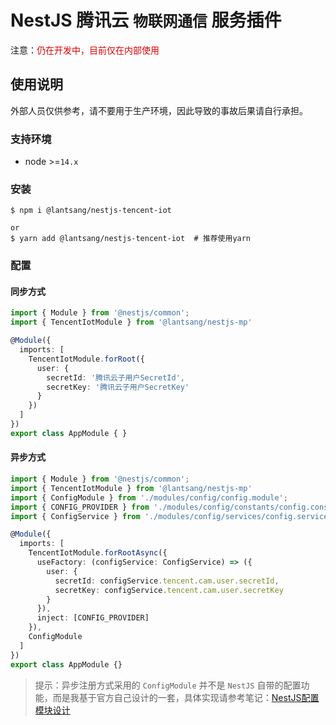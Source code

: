 # NestJS 腾讯云 `物联网通信` 服务插件

注意：<font color="#dd0000">仍在开发中，目前仅在内部使用</font><br /> 

## 使用说明

外部人员仅供参考，请不要用于生产环境，因此导致的事故后果请自行承担。

### 支持环境

* node >=`14.x`

### 安装

``` shell
$ npm i @lantsang/nestjs-tencent-iot

or
$ yarn add @lantsang/nestjs-tencent-iot  # 推荐使用yarn
```

### 配置

#### 同步方式

``` typescript
import { Module } from '@nestjs/common';
import { TencentIotModule } from '@lantsang/nestjs-mp'

@Module({
  imports: [
    TencentIotModule.forRoot({
      user: {
        secretId: '腾讯云子用户SecretId',
        secretKey: '腾讯云子用户SecretKey'
      }
    })
  ]
})
export class AppModule { }
```

#### 异步方式

``` typescript
import { Module } from '@nestjs/common';
import { TencentIotModule } from '@lantsang/nestjs-mp'
import { ConfigModule } from './modules/config/config.module';
import { CONFIG_PROVIDER } from './modules/config/constants/config.constant';
import { ConfigService } from './modules/config/services/config.service';

@Module({
  imports: [
    TencentIotModule.forRootAsync({
      useFactory: (configService: ConfigService) => ({
        user: {
          secretId: configService.tencent.cam.user.secretId,
          secretKey: configService.tencent.cam.user.secretKey
        }
      }),
      inject: [CONFIG_PROVIDER]
    }),
    ConfigModule
  ]
})
export class AppModule {}
```

> 提示：异步注册方式采用的 `ConfigModule` 并不是 `NestJS` 自带的配置功能，而是我基于官方自己设计的一套，具体实现请参考笔记：[NestJS配置模块设计](https://github.com/IricBing/note/blob/master/NodeJS/NestJS/%E7%A8%8B%E5%BA%8F%E8%AE%BE%E8%AE%A1/%E9%85%8D%E7%BD%AE%E6%A8%A1%E5%9D%97%E8%AE%BE%E8%AE%A1/README.md)
